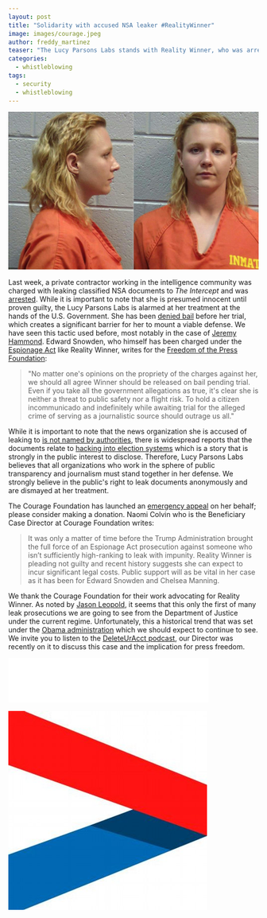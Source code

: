 ```yaml
---
layout: post
title: "Solidarity with accused NSA leaker #RealityWinner"
image: images/courage.jpeg
author: freddy_martinez
teaser: "The Lucy Parsons Labs stands with Reality Winner, who was arrested last week and accused of leaking material to The Intercept. We applaud Courage Foundation for launching a campaign to support her and call on our supporters to stand with her."
categories:
  - whistleblowing
tags:
  - security
  - whistleblowing
---
```


![RealityWinner](/images/blogimages/reality-winner.jpg)

Last week, a private contractor working in the intelligence community was charged with leaking classified NSA documents to *The Intercept* and was [arrested](https://www.nytimes.com/2017/06/06/business/media/intercept-reality-winner-russia-trump-leak.html). While it is important to note that she is presumed innocent until proven guilty, the Lucy Parsons Labs is alarmed at her treatment at the hands of the U.S. Government. She has been [denied bail](http://www.npr.org/sections/thetwo-way/2017/06/08/532063648/federal-grand-jury-indicts-accused-nsa-leaker-reality-winner) before her trial, which creates a significant barrier for her to mount a viable defense. We have seen this tactic used before, most notably in the case of [Jeremy Hammond](https://en.wikipedia.org/wiki/Jeremy_Hammond). Edward Snowden, who himself has been charged under the [Espionage Act](https://en.wikipedia.org/wiki/Espionage_Act_of_1917) like Reality Winner, writes for the [Freedom of the Press Foundation](https://freedom.press/news/edward-snowden-trump-administrations-recent-arrest-alleged-journalistic-source/):

<blockquote>
"No matter one's opinions on the propriety of the charges against her, we should all agree Winner should be released on bail pending trial. Even if you take all the government allegations as true, it's clear she is neither a threat to public safety nor a flight risk. To hold a citizen incommunicado and indefinitely while awaiting trial for the alleged crime of serving as a journalistic source should outrage us all."
</blockquote>

While it is important to note that the news organization she is accused of leaking to [is not named by authorities](https://www.documentcloud.org/documents/3848398-Reality-Winner-Affidavit-for-Application-of.html#document/p13/a356449), there is widespread reports that the documents relate to [hacking into election systems](https://theintercept.com/2017/06/05/top-secret-nsa-report-details-russian-hacking-effort-days-before-2016-election/) which is a story that is strongly in the public interest to disclose. Therefore, Lucy Parsons Labs believes that all organizations who work in the sphere of public transparency and journalism must stand together in her defense. We strongly believe in the public's right to leak documents anonymously and are dismayed at her treatment.

The Courage Foundation has launched an [emergency appeal](https://www.couragefound.org/2017/06/courage-launches-emergency-appeal-for-reality-winner/) on her behalf; please consider making a donation. Naomi Colvin who is the Beneficiary Case Director at Courage Foundation writes:

<blockquote>
It was only a matter of time before the Trump Administration brought the full force of an Espionage Act prosecution against someone who isn’t sufficiently high-ranking to leak with impunity. Reality Winner is pleading not guilty and recent history suggests she can expect to incur significant legal costs. Public support will as be vital in her case as it has been for Edward Snowden and Chelsea Manning.
</blockquote>

We thank the Courage Foundation for their work advocating for Reality Winner. As noted by [Jason Leopold](https://twitter.com/JasonLeopold/status/868282679900258304), it seems that this only the first of many leak prosecutions we are going to see from the Department of Justice under the current regime. Unfortunately, this a historical trend that was set under the [Obama administration](https://twitter.com/FreedomofPress/status/864903262549311488) which we should expect to continue to see. We invite you to listen to the [DeleteUrAcct podcast](http://deleteyouraccount.libsyn.com/help-from-our-friends), our Director was recently on it to discuss this case and the implication for press freedom.

<iframe style="border: none" src="//html5-player.libsyn.com/embed/episode/id/5429524/height/90/width/700/theme/custom/autonext/no/thumbnail/yes/autoplay/no/preload/no/no_addthis/no/direction/forward/render-playlist/no/custom-color/87A93A/" height="90" width="80%" scrolling="no"  allowfullscreen webkitallowfullscreen mozallowfullscreen oallowfullscreen msallowfullscreen></iframe>



![Courage](/images/courage.jpeg)
